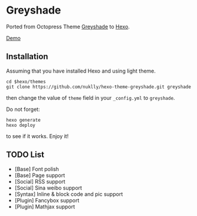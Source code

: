 # Greyshade

Ported from Octopress Theme [Greyshade](https://github.com/shashankmehta/greyshade)
to [Hexo](https://github.com/tommy351/hexo).

[Demo](https://nuklly.github.io)

## Installation

Assuming that you have installed Hexo and using light theme.

    cd $hexo/themes
    git clone https://github.com/nuklly/hexo-theme-greyshade.git greyshade

then change the value of `theme` field in your `_config.yml` to `greyshade`.

Do not forget:

    hexo generate
    hexo deploy

to see if it works. Enjoy it!

## TODO List

- [Base] Font polish
- [Base] Page support
- [Social] RSS support
- [Social] Sina weibo support
- [Syntax] Inline & block code and pic support
- [Plugin] Fancybox support
- [Plugin] Mathjax support
